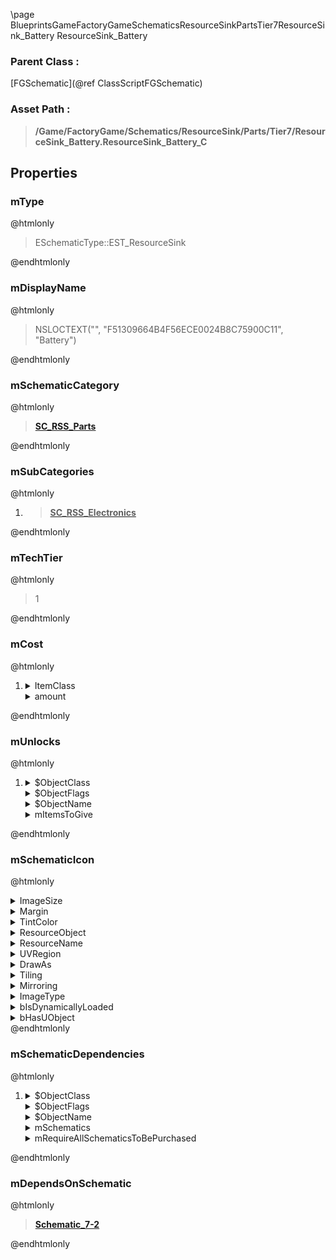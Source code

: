 \page BlueprintsGameFactoryGameSchematicsResourceSinkPartsTier7ResourceSink_Battery ResourceSink_Battery
### Parent Class :
[FGSchematic](@ref ClassScriptFGSchematic)
### Asset Path :
<b><blockquote>/Game/FactoryGame/Schematics/ResourceSink/Parts/Tier7/ResourceSink_Battery.ResourceSink_Battery_C</blockquote></b>
## Properties

### mType
@htmlonly
<blockquote>ESchematicType::EST_ResourceSink</blockquote>
@endhtmlonly

### mDisplayName
@htmlonly
<blockquote>NSLOCTEXT("", "F51309664B4F56ECE0024B8C75900C11", "Battery")</blockquote>
@endhtmlonly

### mSchematicCategory
@htmlonly
<b><a href="_blueprints_game_factory_game_schematics_resource_sink_shop_categories_s_c__r_s_s__parts.html"><blockquote>SC_RSS_Parts</blockquote></a></b>
@endhtmlonly

### mSubCategories
@htmlonly
<ol>
<li>
<b><a href="_blueprints_game_factory_game_schematics_resource_sink_shop_categories_s_c__r_s_s__electronics.html"><blockquote>SC_RSS_Electronics</blockquote></a></b>
</li>
</ol>
@endhtmlonly

### mTechTier
@htmlonly
<blockquote>1</blockquote>
@endhtmlonly

### mCost
@htmlonly
<ol>
<li>
<details>
 <summary>ItemClass</summary>
<b><a href="_blueprints_game_factory_game_resource_parts_resource_sink_coupon_desc__resource_sink_coupon.html"><blockquote>Desc_ResourceSinkCoupon</blockquote></a></b>
</details>
<details>
 <summary>amount</summary>
<blockquote>5</blockquote>
</details>
</li>
</ol>
@endhtmlonly

### mUnlocks
@htmlonly
<ol>
<li>
<details>
 <summary>$ObjectClass</summary>
<b><a href="_blueprints_game_factory_game_unlocks_b_p__unlock_give_item.html"><blockquote>BP_UnlockGiveItem</blockquote></a></b>
</details>
<details>
 <summary>$ObjectFlags</summary>
<blockquote>2621481</blockquote>
</details>
<details>
 <summary>$ObjectName</summary>
<blockquote>BP_UnlockGiveItem_C_0</blockquote>
</details>
<details>
 <summary>mItemsToGive</summary>
<ol>
<li>
<details>
 <summary>ItemClass</summary>
<b><a href="_blueprints_game_factory_game_resource_parts_battery_desc__battery.html"><blockquote>Desc_Battery</blockquote></a></b>
</details>
<details>
 <summary>amount</summary>
<blockquote>100</blockquote>
</details>
</li>
</ol>
</details>
</li>
</ol>
@endhtmlonly

### mSchematicIcon
@htmlonly
<details>
 <summary>ImageSize</summary>
<details>
 <summary>X</summary>
<blockquote>256</blockquote>
</details>
<details>
 <summary>Y</summary>
<blockquote>256</blockquote>
</details>
</details>
<details>
 <summary>Margin</summary>
<details>
 <summary>Left</summary>
<blockquote>0</blockquote>
</details>
<details>
 <summary>Top</summary>
<blockquote>0</blockquote>
</details>
<details>
 <summary>Right</summary>
<blockquote>0</blockquote>
</details>
<details>
 <summary>Bottom</summary>
<blockquote>0</blockquote>
</details>
</details>
<details>
 <summary>TintColor</summary>
<details>
 <summary>SpecifiedColor</summary>
<details>
 <summary>R</summary>
<blockquote>1</blockquote>
</details>
<details>
 <summary>G</summary>
<blockquote>1</blockquote>
</details>
<details>
 <summary>B</summary>
<blockquote>1</blockquote>
</details>
<details>
 <summary>A</summary>
<blockquote>1</blockquote>
</details>
</details>
<details>
 <summary>ColorUseRule</summary>
<blockquote>0</blockquote>
</details>
</details>
<details>
 <summary>ResourceObject</summary>
<details>
 <summary>$AssetPath</summary>
<b><a href="_blueprints_game_factory_game_resource_parts_battery_u_i_icon_desc__battery_256.html"><blockquote>IconDesc_Battery_256</blockquote></a></b>
</details>
</details>
<details>
 <summary>ResourceName</summary>
<blockquote>None</blockquote>
</details>
<details>
 <summary>UVRegion</summary>
<details>
 <summary>Min</summary>
<details>
 <summary>X</summary>
<blockquote>0</blockquote>
</details>
<details>
 <summary>Y</summary>
<blockquote>0</blockquote>
</details>
</details>
<details>
 <summary>Max</summary>
<details>
 <summary>X</summary>
<blockquote>0</blockquote>
</details>
<details>
 <summary>Y</summary>
<blockquote>0</blockquote>
</details>
</details>
<details>
 <summary>bIsValid</summary>
<blockquote>0</blockquote>
</details>
</details>
<details>
 <summary>DrawAs</summary>
<blockquote>3</blockquote>
</details>
<details>
 <summary>Tiling</summary>
<blockquote>0</blockquote>
</details>
<details>
 <summary>Mirroring</summary>
<blockquote>0</blockquote>
</details>
<details>
 <summary>ImageType</summary>
<blockquote>0</blockquote>
</details>
<details>
 <summary>bIsDynamicallyLoaded</summary>
<blockquote>False</blockquote>
</details>
<details>
 <summary>bHasUObject</summary>
<blockquote>False</blockquote>
</details>
@endhtmlonly

### mSchematicDependencies
@htmlonly
<ol>
<li>
<details>
 <summary>$ObjectClass</summary>
<b><a href="_blueprints_game_factory_game_availability_dependencies_b_p__schematic_purchased_dependency.html"><blockquote>BP_SchematicPurchasedDependency</blockquote></a></b>
</details>
<details>
 <summary>$ObjectFlags</summary>
<blockquote>2621440</blockquote>
</details>
<details>
 <summary>$ObjectName</summary>
<blockquote>BP_SchematicPurchasedDependency_C_0</blockquote>
</details>
<details>
 <summary>mSchematics</summary>
<ol>
<li>
<b><a href="_blueprints_game_factory_game_schematics_progression_schematic_7-2.html"><blockquote>Schematic_7-2</blockquote></a></b>
</li>
</ol>
</details>
<details>
 <summary>mRequireAllSchematicsToBePurchased</summary>
<blockquote>True</blockquote>
</details>
</li>
</ol>
@endhtmlonly

### mDependsOnSchematic
@htmlonly
<b><a href="_blueprints_game_factory_game_schematics_progression_schematic_7-2.html"><blockquote>Schematic_7-2</blockquote></a></b>
@endhtmlonly

